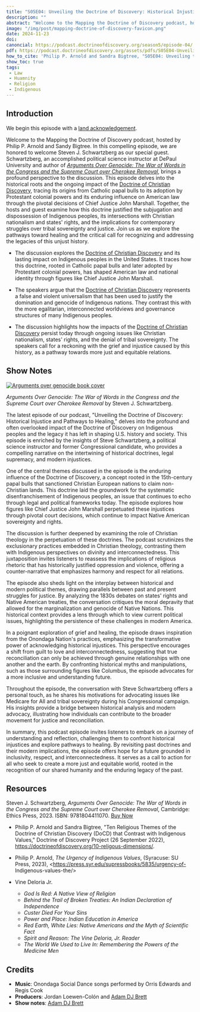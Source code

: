 ```yaml
---
title: "S05E04: Unveiling the Doctrine of Discovery: Historical Injustice and Pathways to Healing with Steven J. Schwartzberg" 
description: ""
abstract: "Welcome to the Mapping the Doctrine of Discovery podcast, hosted by Philip P. Arnold and Sandy Bigtree. In this compelling episode, we are honored to welcome Steven J. Schwartzberg as our special guest. Schwartzberg, an accomplished political science instructor at DePaul University and author of Arguments Over Genocide: The War of Words in the Congress and the Supreme Court over Cherokee Removal, brings a profound perspective to the discussion."
image: "/img/post/mapping-doctrine-of-discovery-favicon.png"
date: 2024-11-23
doi: 
canoncial: https://podcast.doctrineofdiscovery.org/season5/episode-04/
pdf: https://podcast.doctrineofdiscovery.org/assets/pdfs/S05E04-Unveiling_the_Doctrine_of_Discovery_Historical_Injustice_and_Pathways_to_Healing.pdf
how_to_cite: 'Philip P. Arnold and Sandra Bigtree, "S05E04: Unveiling the Doctrine of Discovery: Historical Injustice and Pathways to Healing with Steven J. Schwartzberg," _Mapping the Doctrine of Discovery_ (Podcast), September 02, 2024.'
show_toc: true
tags: 
 - Law
 - Huamnity
 - Religion
 - Indigenous
---
```

## Introduction

We begin this episode with a [land acknowledgement](https://podcast.doctrineofdiscovery.org/land/).

Welcome to the Mapping the Doctrine of Discovery podcast, hosted by Philip P. Arnold and Sandy Bigtree. In this compelling episode, we are honored to welcome Steven J. Schwartzberg as our special guest. Schwartzberg, an accomplished political science instructor at DePaul University and author of [*Arguments Over Genocide: The War of Words in the Congress and the Supreme Court over Cherokee Removal*](https://ethicspress.com/products/arguments-over-genocide/?GENOCIDE), brings a profound perspective to the discussion. This episode delves into the historical roots and the ongoing impact of the [Doctrine of Christian Discovery](https://doctrineofdiscovery.org/), tracing its origins from Catholic papal bulls to its adoption by Protestant colonial powers and its enduring influence on American law through the pivotal decisions of Chief Justice John Marshall. Together, the hosts and guest examine how this doctrine justified the subjugation and dispossession of Indigenous peoples, its intersections with Christian nationalism and states' rights, and the implications for contemporary struggles over tribal sovereignty and justice. Join us as we explore the pathways toward healing and the critical call for recognizing and addressing the legacies of this unjust history.

- The discussion explores the [Doctrine of Christian Discovery](https://doctrineofdiscovery.org/) and its lasting impact on Indigenous peoples in the United States. It traces how this doctrine, rooted in Catholic papal bulls and later adopted by Protestant colonial powers, has shaped American law and national identity through figures like Chief Justice John Marshall.

- The speakers argue that the [Doctrine of Christian Discovery](https://doctrineofdiscovery.org/) represents a false and violent universalism that has been used to justify the domination and genocide of Indigenous nations. They contrast this with the more egalitarian, interconnected worldviews and governance structures of many Indigenous peoples.

- The discussion highlights how the impacts of the [Doctrine of Christian Discovery](https://doctrineofdiscovery.org/) persist today through ongoing issues like Christian nationalism, states' rights, and the denial of tribal sovereignty. The speakers call for a reckoning with the grief and injustice caused by this history, as a pathway towards more just and equitable relations.

## Show Notes
[![Arguments over genocide book cover](/assets/images/arguments-over-genocide.jpg)](https://ethicspress.com/products/arguments-over-genocide/?GENOCIDE)

*Arguments Over Genocide: The War of Words in the Congress and the Supreme Court over Cherokee Removal* by Steven J. Schwartzberg.

The latest episode of our podcast, "Unveiling the Doctrine of Discovery: Historical Injustice and Pathways to Healing," delves into the profound and often overlooked impact of the Doctrine of Discovery on Indigenous peoples and the legacy it has left in shaping U.S. history and society. This episode is enriched by the insights of Steve Schwartzberg, a political science instructor and former Congressional candidate, who provides a compelling narrative on the intertwining of historical doctrines, legal supremacy, and modern injustices.

One of the central themes discussed in the episode is the enduring influence of the Doctrine of Discovery, a concept rooted in the 15th-century papal bulls that sanctioned Christian European nations to claim non-Christian lands. This doctrine laid the groundwork for the systematic disenfranchisement of Indigenous peoples, an issue that continues to echo through legal and political frameworks today. The episode explores how figures like Chief Justice John Marshall perpetuated these injustices through pivotal court decisions, which continue to impact Native American sovereignty and rights.

The discussion is further deepened by examining the role of Christian theology in the perpetuation of these doctrines. The podcast scrutinizes the exclusionary practices embedded in Christian theology, contrasting them with Indigenous perspectives on divinity and interconnectedness. This juxtaposition invites listeners to reassess the implications of religious rhetoric that has historically justified oppression and violence, offering a counter-narrative that emphasizes harmony and respect for all relations.

The episode also sheds light on the interplay between historical and modern political themes, drawing parallels between past and present struggles for justice. By analyzing the 1830s debates on states' rights and Native American treaties, the conversation critiques the moral depravity that allowed for the marginalization and genocide of Native Nations. This historical context provides a lens through which to view current political issues, highlighting the persistence of these challenges in modern America.

In a poignant exploration of grief and healing, the episode draws inspiration from the Onondaga Nation's practices, emphasizing the transformative power of acknowledging historical injustices. This perspective encourages a shift from guilt to love and interconnectedness, suggesting that true reconciliation can only be achieved through genuine relationships with one another and the earth. By confronting historical myths and manipulations, such as those surrounding figures like Columbus, the episode advocates for a more inclusive and understanding future.

Throughout the episode, the conversation with Steve Schwartzberg offers a personal touch, as he shares his motivations for advocating issues like Medicare for All and tribal sovereignty during his Congressional campaign. His insights provide a bridge between historical analysis and modern advocacy, illustrating how individuals can contribute to the broader movement for justice and reconciliation.

In summary, this podcast episode invites listeners to embark on a journey of understanding and reflection, challenging them to confront historical injustices and explore pathways to healing. By revisiting past doctrines and their modern implications, the episode offers hope for a future grounded in inclusivity, respect, and interconnectedness. It serves as a call to action for all who seek to create a more just and equitable world, rooted in the recognition of our shared humanity and the enduring legacy of the past.

## Resources
Steven J. Schwartzberg, *Arguments Over Genocide: The War of Words in the Congress and the Supreme Court over Cherokee Removal*, Cambridge: Ethics Press, 2023. ISBN: 9781804411070. [Buy Now](https://ethicspress.com/products/arguments-over-genocide/?GENOCIDE)

- Philip P. Arnold and Sandra Bigtree, "Ten Religious Themes of the Doctrine of Christian Discovery (DoCD) that Contrast with Indigenous Values," Doctrine of Discovery Project (26 September 2022), <https://doctrineofdiscovery.org/10-religous-dimensions/>.

- Philip P. Arnold, _The Urgency of Indigenous Values_, (Syracuse: SU Press, 2023), <https://press.syr.edu/supressbooks/5835/urgency-of- Indigenous-values-the/>


- Vine Deloria Jr.
  - *God Is Red: A Native View of Religion*
  - *Behind the Trail of Broken Treaties: An Indian Declaration of Independence*
  - *Custer Died For Your Sins*
  - *Power and Place: Indian Education in America*
  - *Red Earth, White Lies: Native Americans and the Myth of Scientific Fact*
  - *Spirit and Reason: The Vine Deloria, Jr. Reader*
  - *The World We Used to Live In: Remembering the Powers of the Medicine Men*
  

## Credits

- **Music**: Onondaga Social Dance songs performed by Orris Edwards and Regis Cook
- **Producers**: Jordan Loewen-Colón and [Adam DJ Brett](https://adamdjbrett.com)
- **Show notes**: [Adam DJ Brett](https://adamdjbrett.com)

